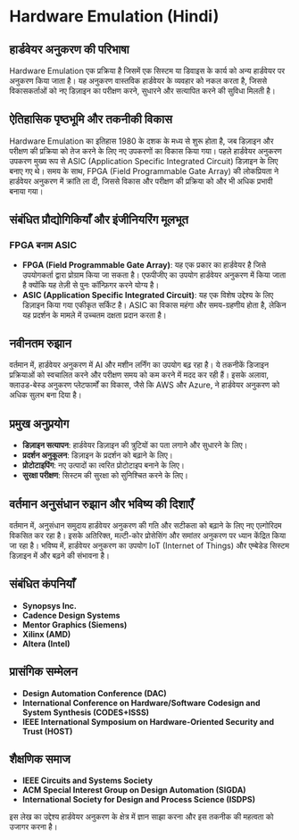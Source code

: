 # Hardware Emulation (Hindi)

## हार्डवेयर अनुकरण की परिभाषा
Hardware Emulation एक प्रक्रिया है जिसमें एक सिस्टम या डिवाइस के कार्य को अन्य हार्डवेयर पर अनुकरण किया जाता है। यह अनुकरण वास्तविक हार्डवेयर के व्यवहार को नकल करता है, जिससे विकासकर्ताओं को नए डिज़ाइन का परीक्षण करने, सुधारने और सत्यापित करने की सुविधा मिलती है।

## ऐतिहासिक पृष्ठभूमि और तकनीकी विकास
Hardware Emulation का इतिहास 1980 के दशक के मध्य से शुरू होता है, जब डिज़ाइन और परीक्षण की प्रक्रिया को तेज करने के लिए नए उपकरणों का विकास किया गया। पहले हार्डवेयर अनुकरण उपकरण मुख्य रूप से ASIC (Application Specific Integrated Circuit) डिज़ाइन के लिए बनाए गए थे। समय के साथ, FPGA (Field Programmable Gate Array) की लोकप्रियता ने हार्डवेयर अनुकरण में क्रांति ला दी, जिससे विकास और परीक्षण की प्रक्रिया को और भी अधिक प्रभावी बनाया गया।

## संबंधित प्रौद्योगिकियाँ और इंजीनियरिंग मूलभूत
### FPGA बनाम ASIC
- **FPGA (Field Programmable Gate Array)**: यह एक प्रकार का हार्डवेयर है जिसे उपयोगकर्ता द्वारा प्रोग्राम किया जा सकता है। एफपीजीए का उपयोग हार्डवेयर अनुकरण में किया जाता है क्योंकि यह तेज़ी से पुनः कॉन्फ़िगर करने योग्य है।
- **ASIC (Application Specific Integrated Circuit)**: यह एक विशेष उद्देश्य के लिए डिज़ाइन किया गया एकीकृत सर्किट है। ASIC का विकास महंगा और समय-ग्रहणीय होता है, लेकिन यह प्रदर्शन के मामले में उच्चतम दक्षता प्रदान करता है।

## नवीनतम रुझान
वर्तमान में, हार्डवेयर अनुकरण में AI और मशीन लर्निंग का उपयोग बढ़ रहा है। ये तकनीकें डिजाइन प्रक्रियाओं को स्वचालित करने और परीक्षण समय को कम करने में मदद कर रही हैं। इसके अलावा, क्लाउड-बेस्ड अनुकरण प्लेटफार्मों का विकास, जैसे कि AWS और Azure, ने हार्डवेयर अनुकरण को अधिक सुलभ बना दिया है।

## प्रमुख अनुप्रयोग
- **डिज़ाइन सत्यापन**: हार्डवेयर डिज़ाइन की त्रुटियों का पता लगाने और सुधारने के लिए।
- **प्रदर्शन अनुकूलन**: डिज़ाइन के प्रदर्शन को बढ़ाने के लिए।
- **प्रोटोटाइपिंग**: नए उत्पादों का त्वरित प्रोटोटाइप बनाने के लिए।
- **सुरक्षा परीक्षण**: सिस्टम की सुरक्षा को सुनिश्चित करने के लिए।

## वर्तमान अनुसंधान रुझान और भविष्य की दिशाएँ
वर्तमान में, अनुसंधान समुदाय हार्डवेयर अनुकरण की गति और सटीकता को बढ़ाने के लिए नए एल्गोरिदम विकसित कर रहा है। इसके अतिरिक्त, मल्टी-कोर प्रोसेसिंग और समांतर अनुकरण पर ध्यान केंद्रित किया जा रहा है। भविष्य में, हार्डवेयर अनुकरण का उपयोग IoT (Internet of Things) और एम्बेडेड सिस्टम डिज़ाइन में और बढ़ने की संभावना है।

## संबंधित कंपनियाँ
- **Synopsys Inc.**
- **Cadence Design Systems**
- **Mentor Graphics (Siemens)**
- **Xilinx (AMD)**
- **Altera (Intel)**

## प्रासंगिक सम्मेलन
- **Design Automation Conference (DAC)**
- **International Conference on Hardware/Software Codesign and System Synthesis (CODES+ISSS)**
- **IEEE International Symposium on Hardware-Oriented Security and Trust (HOST)**

## शैक्षणिक समाज
- **IEEE Circuits and Systems Society**
- **ACM Special Interest Group on Design Automation (SIGDA)**
- **International Society for Design and Process Science (ISDPS)**

इस लेख का उद्देश्य हार्डवेयर अनुकरण के क्षेत्र में ज्ञान साझा करना और इस तकनीक की महत्वता को उजागर करना है।